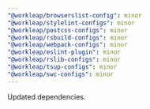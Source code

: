 ```yaml
---
"@workleap/browserslist-config": minor
"@workleap/stylelint-configs": minor
"@workleap/postcss-configs": minor
"@workleap/rsbuild-configs": minor
"@workleap/webpack-configs": minor
"@workleap/eslint-plugin": minor
"@workleap/rslib-configs": minor
"@workleap/tsup-configs": minor
"@workleap/swc-configs": minor
---
```


Updated dependencies.
